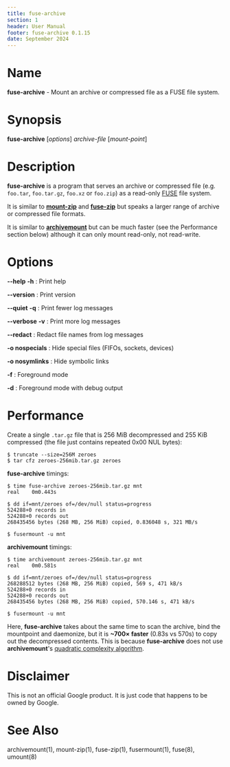 ```yaml
---
title: fuse-archive
section: 1
header: User Manual
footer: fuse-archive 0.1.15
date: September 2024
---
```


# Name

**fuse-archive** - Mount an archive or compressed file as a FUSE file system.

# Synopsis

**fuse-archive** [*options*] *archive-file* [*mount-point*]

# Description

**fuse-archive** is a program that serves an archive or compressed file (e.g.
`foo.tar`, `foo.tar.gz`, `foo.xz` or `foo.zip`) as a read-only
[FUSE](https://en.wikipedia.org/wiki/Filesystem_in_Userspace) file system.

It is similar to [**mount-zip**](https://github.com/google/mount-zip) and
[**fuse-zip**](https://bitbucket.org/agalanin/fuse-zip) but speaks a larger
range of archive or compressed file formats.

It is similar to [**archivemount**](https://github.com/cybernoid/archivemount)
but can be much faster (see the Performance section below) although it can only
mount read-only, not read-write.

# Options

**-\-help** **-h**
:   Print help

**-\-version**
:   Print version

**-\-quiet** **-q**
:   Print fewer log messages

**-\-verbose** **-v**
:   Print more log messages

**-\-redact**
:   Redact file names from log messages

**-o nospecials**
:   Hide special files (FIFOs, sockets, devices)

**-o nosymlinks**
:   Hide symbolic links

**-f**
:   Foreground mode

**-d**
:   Foreground mode with debug output

# Performance

Create a single `.tar.gz` file that is 256 MiB decompressed and 255 KiB
compressed (the file just contains repeated 0x00 NUL bytes):

```
$ truncate --size=256M zeroes
$ tar cfz zeroes-256mib.tar.gz zeroes
```

**fuse-archive** timings:

```
$ time fuse-archive zeroes-256mib.tar.gz mnt
real    0m0.443s

$ dd if=mnt/zeroes of=/dev/null status=progress
524288+0 records in
524288+0 records out
268435456 bytes (268 MB, 256 MiB) copied, 0.836048 s, 321 MB/s

$ fusermount -u mnt
```

**archivemount** timings:

```
$ time archivemount zeroes-256mib.tar.gz mnt
real    0m0.581s

$ dd if=mnt/zeroes of=/dev/null status=progress
268288512 bytes (268 MB, 256 MiB) copied, 569 s, 471 kB/s
524288+0 records in
524288+0 records out
268435456 bytes (268 MB, 256 MiB) copied, 570.146 s, 471 kB/s

$ fusermount -u mnt
```

Here, **fuse-archive** takes about the same time to scan the archive, bind the
mountpoint and daemonize, but it is **~700× faster** (0.83s vs 570s) to copy out
the decompressed contents. This is because **fuse-archive** does not use
**archivemount**'s
[quadratic complexity algorithm](https://github.com/cybernoid/archivemount/issues/21).

# Disclaimer

This is not an official Google product. It is just code that happens to be owned
by Google.

# See Also

archivemount(1), mount-zip(1), fuse-zip(1), fusermount(1), fuse(8), umount(8)
